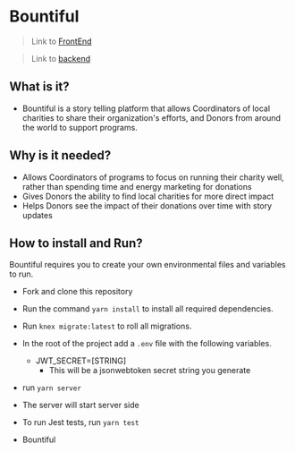 # **Bountiful**

> Link to [FrontEnd](https://appbountiful.netlify.com/)

> Link to [backend](https://bountiful-backend.herokuapp.com/)

## What is it?

- Bountiful is a story telling platform that allows Coordinators of local charities to share their organization's efforts, and Donors from around the world to support programs.

## Why is it needed?

- Allows Coordinators of programs to focus on running their charity well, rather than spending time and energy marketing for donations
- Gives Donors the ability to find local charities for more direct impact
- Helps Donors see the impact of their donations over time with story updates

## How to install and Run?

Bountiful requires you to create your own environmental files and variables to run.

- Fork and clone this repository
- Run the command `yarn install` to install all required dependencies.
- Run `knex migrate:latest` to roll all migrations.
- In the root of the project add a `.env` file with the following variables.
  - JWT_SECRET=[STRING]
    - This will be a jsonwebtoken secret string you generate
- run `yarn server`
- The server will start server side
- To run Jest tests, run `yarn test`

- Bountiful
